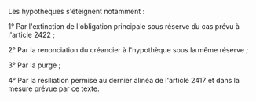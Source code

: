 Les hypothèques s'éteignent notamment :


1° Par l'extinction de l'obligation principale sous réserve du cas prévu à l'article 2422 ;


2° Par la renonciation du créancier à l'hypothèque sous la même réserve ;


3° Par la purge ;


4° Par la résiliation permise au dernier alinéa de l'article 2417 et dans la mesure prévue par ce texte.

